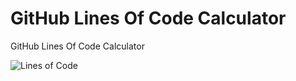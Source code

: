 # GitHub Lines Of Code Calculator
 GitHub Lines Of Code Calculator

![Lines of Code](https://img.shields.io/badge/Lines%20of%20Code-229810-blue)
